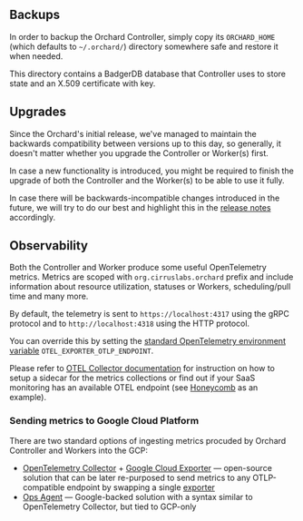 ## Backups

In order to backup the Orchard Controller, simply copy its `ORCHARD_HOME` (which defaults to `~/.orchard/`) directory somewhere safe and restore it when needed.

This directory contains a BadgerDB database that Controller uses to store state and an X.509 certificate with key.

## Upgrades

Since the Orchard's initial release, we've managed to maintain the backwards compatibility between versions up to this day, so generally, it doesn't matter whether you upgrade the Controller or Worker(s) first.

In case a new functionality is introduced, you might be required to finish the upgrade of both the Controller and the Worker(s) to be able to use it fully.

In case there will be backwards-incompatible changes introduced in the future, we will try to do our best and highlight this in the [release notes](https://github.com/cirruslabs/orchard/releases) accordingly.

## Observability

Both the Controller and Worker produce some useful OpenTelemetry metrics. Metrics are scoped with `org.cirruslabs.orchard` prefix and include information about resource utilization, statuses or Workers, scheduling/pull time and many more.

By default, the telemetry is sent to `https://localhost:4317` using the gRPC protocol and to `http://localhost:4318` using the HTTP protocol.

You can override this by setting the [standard OpenTelemetry environment variable](https://opentelemetry.io/docs/specs/otel/configuration/sdk-environment-variables/) `OTEL_EXPORTER_OTLP_ENDPOINT`.

Please refer to [OTEL Collector documentation](https://opentelemetry.io/docs/collector/) for instruction on how to setup a sidecar for the metrics collections or find out if your SaaS monitoring has an available OTEL endpoint (see [Honeycomb](https://docs.honeycomb.io/send-data/opentelemetry/) as an example).

### Sending metrics to Google Cloud Platform

There are two standard options of ingesting metrics procuded by Orchard Controller and Workers into the GCP:

* [OpenTelemetry Collector](https://opentelemetry.io/docs/collector/) + [Google Cloud Exporter](https://github.com/open-telemetry/opentelemetry-collector-contrib/blob/main/exporter/googlecloudexporter/README.md) — open-source solution that can be later re-purposed to send metrics to any OTLP-compatible endpoint by swapping a single [exporter](https://opentelemetry.io/docs/collector/configuration/#exporters)
* [Ops Agent](https://cloud.google.com/monitoring/agent/ops-agent/otlp) — Google-backed solution with a syntax similar to OpenTelemetry Collector, but tied to GCP-only
